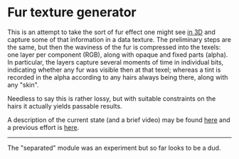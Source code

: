 Fur texture generator
=====================

This is an attempt to take the sort of fur effect one might see [in 3D](https://hhoppe.com/fur.pdf) and capture some of that
information in a data texture. The preliminary steps are the same, but then the waviness of the fur is compressed into the
texels: one layer per component (RGB), along with opaque and fixed parts (alpha). In particular, the layers capture several
moments of time in individual bits, indicating whether any fur was visible then at that texel; whereas a tint is recorded
in the alpha according to any hairs always being there, along with any "skin".

Needless to say this is rather lossy, but with suitable constraints on the hairs it actually yields passable results.

A description of the current state (and a brief video) may be found [here](https://forums.solar2d.com/t/fur-take-two/354724)
and a previous effort is [here](https://forums.solar2d.com/t/fur-foliage-wip/343798).

---

The "separated" module was an experiment but so far looks to be a dud.
